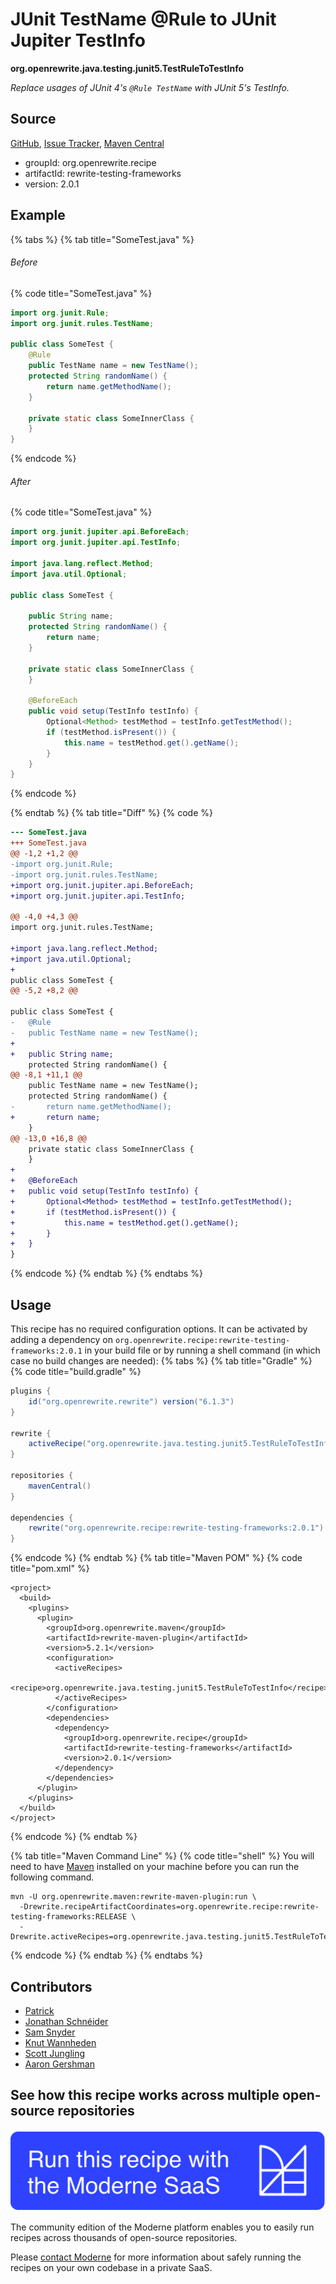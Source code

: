# JUnit TestName @Rule to JUnit Jupiter TestInfo

**org.openrewrite.java.testing.junit5.TestRuleToTestInfo**

_Replace usages of JUnit 4's `@Rule TestName` with JUnit 5's TestInfo._

## Source

[GitHub](https://github.com/openrewrite/rewrite-testing-frameworks/blob/main/src/main/java/org/openrewrite/java/testing/junit5/TestRuleToTestInfo.java), [Issue Tracker](https://github.com/openrewrite/rewrite-testing-frameworks/issues), [Maven Central](https://central.sonatype.com/artifact/org.openrewrite.recipe/rewrite-testing-frameworks/2.0.1/jar)

* groupId: org.openrewrite.recipe
* artifactId: rewrite-testing-frameworks
* version: 2.0.1

## Example


{% tabs %}
{% tab title="SomeTest.java" %}

###### Before
{% code title="SomeTest.java" %}
```java
import org.junit.Rule;
import org.junit.rules.TestName;

public class SomeTest {
    @Rule
    public TestName name = new TestName();
    protected String randomName() {
        return name.getMethodName();
    }

    private static class SomeInnerClass {
    }
}
```
{% endcode %}

###### After
{% code title="SomeTest.java" %}
```java
import org.junit.jupiter.api.BeforeEach;
import org.junit.jupiter.api.TestInfo;

import java.lang.reflect.Method;
import java.util.Optional;

public class SomeTest {
    
    public String name;
    protected String randomName() {
        return name;
    }

    private static class SomeInnerClass {
    }

    @BeforeEach
    public void setup(TestInfo testInfo) {
        Optional<Method> testMethod = testInfo.getTestMethod();
        if (testMethod.isPresent()) {
            this.name = testMethod.get().getName();
        }
    }
}
```
{% endcode %}

{% endtab %}
{% tab title="Diff" %}
{% code %}
```diff
--- SomeTest.java
+++ SomeTest.java
@@ -1,2 +1,2 @@
-import org.junit.Rule;
-import org.junit.rules.TestName;
+import org.junit.jupiter.api.BeforeEach;
+import org.junit.jupiter.api.TestInfo;

@@ -4,0 +4,3 @@
import org.junit.rules.TestName;

+import java.lang.reflect.Method;
+import java.util.Optional;
+
public class SomeTest {
@@ -5,2 +8,2 @@

public class SomeTest {
-   @Rule
-   public TestName name = new TestName();
+   
+   public String name;
    protected String randomName() {
@@ -8,1 +11,1 @@
    public TestName name = new TestName();
    protected String randomName() {
-       return name.getMethodName();
+       return name;
    }
@@ -13,0 +16,8 @@
    private static class SomeInnerClass {
    }
+
+   @BeforeEach
+   public void setup(TestInfo testInfo) {
+       Optional<Method> testMethod = testInfo.getTestMethod();
+       if (testMethod.isPresent()) {
+           this.name = testMethod.get().getName();
+       }
+   }
}
```
{% endcode %}
{% endtab %}
{% endtabs %}


## Usage

This recipe has no required configuration options. It can be activated by adding a dependency on `org.openrewrite.recipe:rewrite-testing-frameworks:2.0.1` in your build file or by running a shell command (in which case no build changes are needed): 
{% tabs %}
{% tab title="Gradle" %}
{% code title="build.gradle" %}
```groovy
plugins {
    id("org.openrewrite.rewrite") version("6.1.3")
}

rewrite {
    activeRecipe("org.openrewrite.java.testing.junit5.TestRuleToTestInfo")
}

repositories {
    mavenCentral()
}

dependencies {
    rewrite("org.openrewrite.recipe:rewrite-testing-frameworks:2.0.1")
}
```
{% endcode %}
{% endtab %}
{% tab title="Maven POM" %}
{% code title="pom.xml" %}
```markup
<project>
  <build>
    <plugins>
      <plugin>
        <groupId>org.openrewrite.maven</groupId>
        <artifactId>rewrite-maven-plugin</artifactId>
        <version>5.2.1</version>
        <configuration>
          <activeRecipes>
            <recipe>org.openrewrite.java.testing.junit5.TestRuleToTestInfo</recipe>
          </activeRecipes>
        </configuration>
        <dependencies>
          <dependency>
            <groupId>org.openrewrite.recipe</groupId>
            <artifactId>rewrite-testing-frameworks</artifactId>
            <version>2.0.1</version>
          </dependency>
        </dependencies>
      </plugin>
    </plugins>
  </build>
</project>
```
{% endcode %}
{% endtab %}

{% tab title="Maven Command Line" %}
{% code title="shell" %}
You will need to have [Maven](https://maven.apache.org/download.cgi) installed on your machine before you can run the following command.

```shell
mvn -U org.openrewrite.maven:rewrite-maven-plugin:run \
  -Drewrite.recipeArtifactCoordinates=org.openrewrite.recipe:rewrite-testing-frameworks:RELEASE \
  -Drewrite.activeRecipes=org.openrewrite.java.testing.junit5.TestRuleToTestInfo
```
{% endcode %}
{% endtab %}
{% endtabs %}

## Contributors
* [Patrick](patway99@gmail.com)
* [Jonathan Schnéider](jkschneider@gmail.com)
* [Sam Snyder](sam@moderne.io)
* [Knut Wannheden](knut@moderne.io)
* [Scott Jungling](scott.jungling@gmail.com)
* [Aaron Gershman](aegershman@gmail.com)


## See how this recipe works across multiple open-source repositories

[![Moderne Link Image](/.gitbook/assets/ModerneRecipeButton.png)](https://public.moderne.io/recipes/org.openrewrite.java.testing.junit5.TestRuleToTestInfo)

The community edition of the Moderne platform enables you to easily run recipes across thousands of open-source repositories.

Please [contact Moderne](https://moderne.io/product) for more information about safely running the recipes on your own codebase in a private SaaS.
